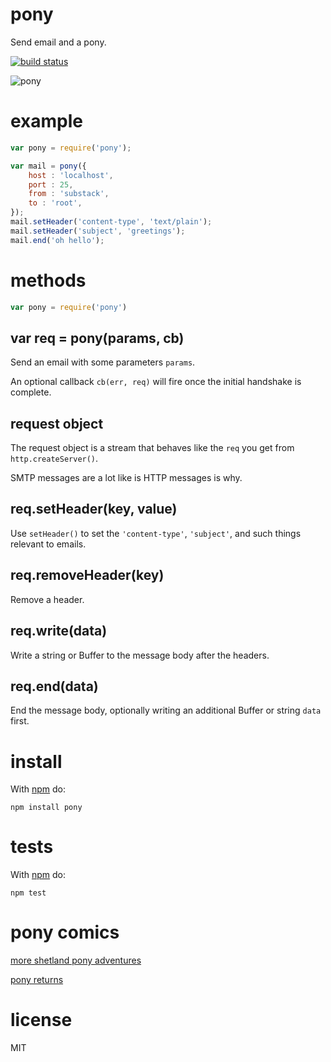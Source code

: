 # pony

Send email and a pony.

[![build status](https://secure.travis-ci.org/substack/node-pony.png)](http://travis-ci.org/substack/node-pony)

![pony](http://substack.net/images/pony.png)

# example

``` js
var pony = require('pony');

var mail = pony({
    host : 'localhost',
    port : 25,
    from : 'substack',
    to : 'root',
});
mail.setHeader('content-type', 'text/plain');
mail.setHeader('subject', 'greetings');
mail.end('oh hello');
```

# methods

``` js
var pony = require('pony')
```

## var req = pony(params, cb)

Send an email with some parameters `params`.

An optional callback `cb(err, req)` will fire once the initial handshake is
complete.

## request object

The request object is a stream that behaves like the `req` you get from
`http.createServer()`.

SMTP messages are a lot like is HTTP messages is why.

## req.setHeader(key, value)

Use `setHeader()` to set the `'content-type'`, `'subject'`, and such things
relevant to emails.

## req.removeHeader(key)

Remove a header.

## req.write(data)

Write a string or Buffer to the message body after the headers.

## req.end(data)

End the message body, optionally writing an additional Buffer or string `data`
first.

# install

With [npm](http://npmjs.org) do:

```
npm install pony
```

# tests

With [npm](https://npmjs.org) do:

```
npm test
```

# pony comics

[more shetland pony adventures](http://harkavagrant.com/index.php?id=131)

[pony returns](http://www.harkavagrant.com/index.php?id=284)

# license

MIT
